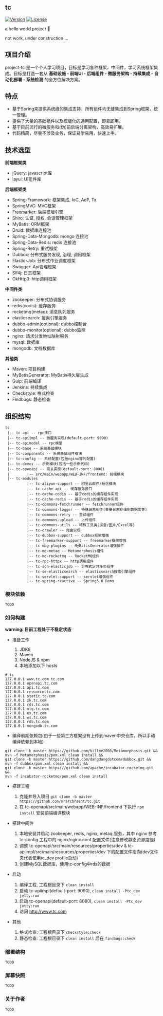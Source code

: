 ## tc

<!-- [![Build Status](https://travis-ci.org/srarcbrsent/tc.svg?branch=master)](https://travis-ci.org/srarcbrsent/tc) -->
[![Version](https://img.shields.io/badge/version-1.0-red.svg?maxAge=3600)]()
[![License](https://img.shields.io/badge/license-MIT-blue.svg?maxAge=3600)]()

a hello world project 👻

not work, under construction ...

## 项目介绍

project-tc 是一个个人学习项目，目标是学习各种框架，中间件，学习系统框架集成。目标是打造一套从 **基础设施 - 前端UI - 后端组件 - 微服务架构 - 持续集成 - 自动化部署 - 系统检测** 的全方位解决方案。

## 特点

- 基于Spring来提供系统级的集成支持，所有组件均无缝集成到Spring框架，统一管理。
- 提供了大量的基础组件以及模版化的通用配置，即拿即用。
- 基于目前流行的微服务和(伪)前后端分离架构，高效易扩展。
- 代码精简，尽量不涉及业务，保证易学易用，快速上手。

## 技术选型

**前端框架类**

- jQuery: javascript库
- layui: UI组件库

**后端框架类**

- Spring-Framework: 框架集成, IoC, AoP, Tx
- SpringMVC: MVC框架
- Freemarker: 后端模版引擎
- Shiro: 认证, 授权, 会话管理框架
- MyBatis: ORM框架
- Druid: 数据库连接池
- Spring-Data-Mongodb: mongo 连接池
- Spring-Data-Redis: redis 连接池
- Spring-Retry: 重试框架
- Dubbox: 分布式服务发现, 治理, 调用框架
- Elastic-Job: 分布式作业调度框架
- Swagger: Api管理框架
- Slf4j: 日志框架
- OkHttp3: http调用框架

**中间件类**

- zookeeper: 分布式协调服务
- redis(codis): 缓存服务
- rocketmq(metaq): 消息队列服务
- elasticsearch: 搜索引擎服务
- dubbo-admin(optional): dubbo控制台
- dubbo-monitor(optional): dubbo监控
- nginx: 请求分发地址映射服务
- mysql: 数据库
- mongodb: 文档数据库

**其他类**

- Maven: 项目构建
- MyBatisGenerator: MyBatis持久层生成
- Gulp: 前端编译
- Jenkins: 持续集成
- Checkstyle: 格式检查
- Findbugs: 静态检查

## 组织结构

```
tc
 |-- tc-api -- rpc接口
 |-- tc-apiimpl -- 微服务实现(default-port: 9090)
 |-- tc-apimodel -- rpc模型
 |-- tc-base -- 系统基础模块
 |-- tc-components -- 系统基础组件模块
 |-- tc-config -- 系统配置(包括nginx等的配置)
 |-- tc-demos -- 示例模块(包括一些示例代码)
 |-- tc-openapi -- 网关实现(default-port: 8080)
 |        |-- src/main/webapp/WEB-INF/frontend: 前端模块
 |-- tc-modules
          |-- tc-aliyun-support -- 阿里云邮件/短信模块
          |-- tc-cache-api -- 缓存服务接口
          |-- tc-cache-codis -- 基于codis的缓存组件实现
          |-- tc-cache-redis -- 基于redis的缓存组件实现
          |-- tc-commons-fetchrunner -- fetchrunner组件
          |-- tc-commons-logger -- 特殊日志组件(重要日志存储到数据库等)
          |-- tc-commons-retry -- 重试组件
          |-- tc-commons-upload -- 上传组件
          |-- tc-commons-utils -- 特殊工具类(拼音/图片/Excel等)
          |-- tc-crawler -- 爬虫实现
          |-- tc-dubbox-support -- dubbox框架增强
          |-- tc-freemarker-support -- freemarker框架增强
          |-- tc-mbg-plugins -- MyBatisGenerator增强插件
          |-- tc-mq-metaq -- Metamorphosis组件
          |-- tc-mq-rocketmq -- RocketMQ组件
          |-- tc-rpc-httpx -- http调用组件
          |-- tc-sch-elasticjob -- 分布式定时任务组件
          |-- tc-se-elasticsearch -- elasticsearch搜索引擎组件
          |-- tc-servlet-support -- servlet增强组件
          |-- tc-spring-reactive -- Spring5.0 Demo
```

### 模块依赖

    TODO

### 如何构建

**warning: 目前工程处于不稳定状态**

- 准备工作

    1. JDK8
    2. Maven
    3. NodeJS & npm
    4. 本地添加以下 hosts

```shell
# tc
127.0.0.1 www.tc.com tc.com
127.0.0.1 openapi.tc.com
127.0.0.1 api.tc.com
127.0.0.1 resource.tc.com
127.0.0.1 static.tc.com
127.0.0.1 zk.tc.com
127.0.0.1 rds.tc.com
127.0.0.1 mtq.tc.com
127.0.0.1 es.tc.com
127.0.0.1 ws.tc.com
127.0.0.1 rdb.tc.com
127.0.0.1 mongodb.tc.com
```

- 编译前期依赖包(由于一些第三方框架没有上传到maven中央仓库，所以手动编译依赖到本地)

```shell
git clone -b master https://github.com/killme2008/Metamorphosis.git &&
mvn -f Metamorphosis/pom.xml clean install &&
git clone -b master https://github.com/dangdangdotcom/dubbox.git &&
mvn -f dubbox/pom.xml clean install &&
git clone -b master https://github.com/apache/incubator-rocketmq.git &&
mvn -f incubator-rocketmq/pom.xml clean install
```

- 搭建工程
    
    1. 克隆并导入项目 `git clone -b master https://github.com/srarcbrsent/tc.git`
    2. 在 tc-openapi/src/main/webapp/WEB-INF/frontend 下执行 `npm install` 安装前端编译模块

- 搭建中间件
    
    1. 本地安装并启动 zookeeper, redis, nginx, metaq 服务，其中 nginx 参考 tc-config 工程中的 nginx/nginx.conf 配置文件(注意修改静态资源路径)
    2. 调整 tc-openapi/src/main/resources/properties/dev & tc-apiimpl/src/main/resources/properties/dev 下的配置文件指向(dev文件夹代表使用tc_dev profile启动)
    3. 创建MySQL数据库，使用tc-config中rds的数据

- 启动

    1. 编译工程, 工程根目录下 `clean install`
    1. 启动 tc-apiimpl(default-port: 9090), `clean install -Ptc_dev jetty:run`
    2. 启动 tc-openapi(default-port: 8080), `clean install -Ptc_dev jetty:run`
    3. 访问 http://www.tc.com

- 其他

    1. 格式检查: 工程根目录下 `checkstyle:check`
    2. 静态检查: 工程根目录下 `clean install` 后在 `findbugs:check`

### 部署结构

    TODO

### 屏幕快照

    TODO

<!-- ![](tc-config/screenshots/screenshot_01.png) -->

### 关于作者

    TODO


